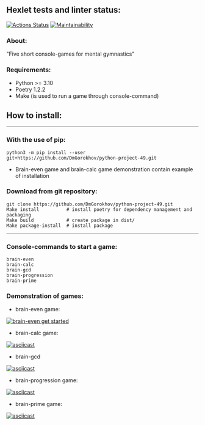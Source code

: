 ## Hexlet tests and linter status:
[![Actions Status](https://github.com/DmGorokhov/python-project-49/workflows/hexlet-check/badge.svg)](https://github.com/DmGorokhov/python-project-49/actions)
[![Maintainability](https://api.codeclimate.com/v1/badges/7c9ea04505437a2ae564/maintainability)](https://codeclimate.com/github/DmGorokhov/python-project-49/maintainability)

### About:
"Five short console-games for mental gymnastics"

### Requirements:

* Python >= 3.10
* Poetry 1.2.2
* Make (is used to run a game through console-command)

## How to install:
---
### With the use of pip:
```
python3 -m pip install --user git+https://github.com/DmGorokhov/python-project-49.git
```
* Brain-even game and brain-calc game demonstration contain example of installation
### Download from git repository:
```
git clone https://github.com/DmGorokhov/python-project-49.git
Make install          # install poetry for dependency management and packaging
Make build            # create package in dist/
Make package-install  # install package
```

---
### Console-commands to start a game:
```
brain-even
brain-calc
brain-gcd
brain-progression
brain-prime
```


### Demonstration of games: 
* brain-even game:

[![brain-even get started](https://asciinema.org/a/540462.svg)](https://asciinema.org/a/540462)

* brain-calc game:

[![asciicast](https://asciinema.org/a/541355.svg)](https://asciinema.org/a/541355)
* brain-gcd 

[![asciicast](https://asciinema.org/a/541832.svg)](https://asciinema.org/a/541832)
* brain-progression game:

[![asciicast](https://asciinema.org/a/541910.svg)](https://asciinema.org/a/541910)
* brain-prime game:

[![asciicast](https://asciinema.org/a/542130.svg)](https://asciinema.org/a/542130)